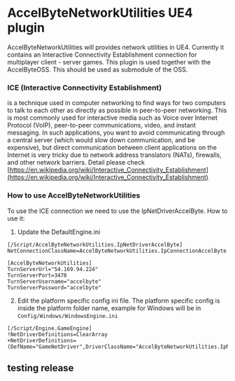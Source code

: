 # AccelByteNetworkUtilities UE4 plugin #

AccelByteNetworkUtilities will provides network utilities in UE4. Currently it contains an Interactive Connectivity Establishment connection for multiplayer client - server games. This plugin is used together with the AccelByteOSS. This should be used as submodule of the OSS.

### ICE (Interactive Connectivity Establishment) ###

is a technique used in computer networking to find ways for two computers to talk to each other as directly as possible in peer-to-peer networking. This is most commonly used for interactive media such as Voice over Internet Protocol (VoIP), peer-to-peer communications, video, and instant messaging. In such applications, you want to avoid communicating through a central server (which would slow down communication, and be expensive), but direct communication between client applications on the Internet is very tricky due to network address translators (NATs), firewalls, and other network barriers.
Detail please check [https://en.wikipedia.org/wiki/Interactive_Connectivity_Establishment](https://en.wikipedia.org/wiki/Interactive_Connectivity_Establishment)

### How to use AccelByteNetworkUtilities ###

To use the ICE connection we need to use the IpNetDriverAccelByte. How to use it:
1. Update the DefaultEngine.ini
```
[/Script/AccelByteNetworkUtilities.IpNetDriverAccelByte]
NetConnectionClassName=AccelByteNetworkUtilities.IpConnectionAccelByte

[AccelByteNetworkUtilities]
TurnServerUrl="54.169.94.224"
TurnServerPort=3478
TurnServerUsername="accelbyte"
TurnServerPassword="accelbyte"
```

2. Edit the platform specific config ini file. The platform specific config is inside the platform folder name, example for Windows will be in ```Config/Windows/WindowsEngine.ini```
```
[/Script/Engine.GameEngine]
!NetDriverDefinitions=ClearArray
+NetDriverDefinitions=(DefName="GameNetDriver",DriverClassName="AccelByteNetworkUtilities.IpNetDriverAccelByte",DriverClassNameFallback="OnlineSubsystemUtils.IpNetDriver")
```

## testing release
